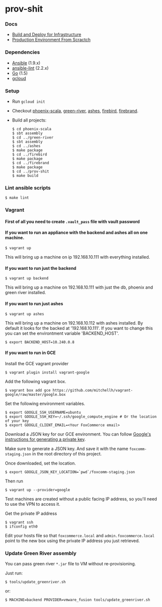 # prov-shit

### Docs

- [Build and Deploy for Infrastructure](docs/build_and_deploy.md)
- [Production Environment From Scractch](docs/production.md)

### Dependencies

- [Ansible](http://docs.ansible.com/ansible/intro_installation.html#installation) (1.9.x)
- [ansible-lint](https://github.com/willthames/ansible-lint#setup) (2.2.x)
- [Go](https://golang.org/doc/install) (1.5)
- [gcloud](https://cloud.google.com/sdk/gcloud)

### Setup

- Run `gcloud init`
- Checkout [phoenix-scala](https://github.com/FoxComm/phoenix-scala), [green-river](https://github.com/FoxComm/green-river), [ashes](https://github.com/FoxComm/ashes), [firebird](https://github.com/FoxComm/firebird), [firebrand](https://github.com/FoxComm/firebrand).
- Build all projects:

    ```
    $ cd phoenix-scala
    $ sbt assembly
    $ cd ../green-river
    $ sbt assembly
    $ cd ../ashes
    $ make package
    $ cd ../firebird
    $ make package
    $ cd ../firebrand
    $ make package    
    $ cd ../prov-shit
    $ make build
    ```

### Lint ansible scripts

    $ make lint

### Vagrant

#### First of all you need to create `.vault_pass` file with vault password

#### If you want to run an appliance with the backend and ashes all on one machine.

    $ vagrant up

This will bring up a machine on ip 192.168.10.111 with everything installed.

#### If you want to run just the backend

    $ vagrant up backend

This will bring up a machine on 192.168.10.111 with just the db, phoenix and green river installed.


#### If you  want to run just ashes

    $ vagrant up ashes

This will bring up a machine on 192.168.10.112 with ashes installed.
By default it looks for the backed at '192.168.10.111'. If you want to
change this you can set the environtment variable 'BACKEND_HOST'.

    $ export BACKEND_HOST=10.240.0.8

#### If you want to run in GCE

Install the GCE vagrant provider

    $ vagrant plugin install vagrant-google

Add the following vagrant box.

    $ vagrant box add gce https://github.com/mitchellh/vagrant-google/raw/master/google.box

Set the following environment variables.

    $ export GOOGLE_SSH_USERNAME=ubuntu
    $ export GOOGLE_SSH_KEY=~/.ssh/google_compute_engine # Or the location of your key
    $ export GOOGLE_CLIENT_EMAIL=<Your FoxCommerce email>

Download a JSON key for our GCE environment. You can follow 
[Google's instructions for generating a private key](https://cloud.google.com/storage/docs/authentication#generating-a-private-key).

Make sure to generate a JSON key. And save it with the name `foxcomm-staging.json` in the root directory of this project.

Once downloaded, set the location.

    $ export GOOGLE_JSON_KEY_LOCATION=`pwd`/foxcomm-staging.json

Then run

    $ vagrant up --provider=google

Test machines are created without a public facing IP address, so you'll need to use the VPN to access it.

Get the private IP address

    $ vagrant ssh
    $ ifconfig eth0
    
Edit your hosts file so that `foxcommerce.local` and `admin.foxcommerce.local` point to the new box using the private IP address you just retrieved.
    
### Update Green River assembly

You can pass green river `*.jar` file to VM without re-provisioning.

Just run:

    $ tools/update_greenriver.sh

or:

    $ MACHINE=backend PROVIDER=vmware_fusion tools/update_greenriver.sh    
